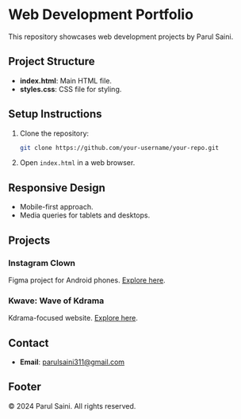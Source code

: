 # Web Development Portfolio

This repository showcases web development projects by Parul Saini.

## Project Structure

- **index.html**: Main HTML file.
- **styles.css**: CSS file for styling.

## Setup Instructions

1. Clone the repository:

    ```bash
    git clone https://github.com/your-username/your-repo.git
    ```

2. Open `index.html` in a web browser.

## Responsive Design

- Mobile-first approach.
- Media queries for tablets and desktops.

## Projects

### Instagram Clown

Figma project for Android phones. [Explore here]([https://www.figma.com/proto/EbOVQkul58gpQnrGwWzpSk/Insta-wireframe%26protoype](https://www.figma.com/file/juudGYQncxMp1DWMZG4N37/Untitled?type=design&node-id=0-1&mode=design&t=eTyxXAvdPr4fcEGt-0)).

### Kwave: Wave of Kdrama

Kdrama-focused website. [Explore here]([https://www.figma.com/proto/juudGYQncxMp1DWMZG4N37/Untitled](https://www.figma.com/file/EbOVQkul58gpQnrGwWzpSk/Insta-wireframe%26protoype?type=design&mode=design&t=eTyxXAvdPr4fcEGt-0)).

## Contact

- **Email**: [parulsaini311@gmail.com](mailto:parulsaini311@gmail.com)


## Footer

&copy; 2024 Parul Saini. All rights reserved.
